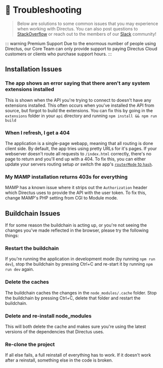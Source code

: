 # 🤔 Troubleshooting

> Below are solutions to some common issues that you may experience when working with Directus. You can also post questions to [StackOverflow](https://stackoverflow.com/questions/tagged/directus) or reach out to the members of our [Slack](https://slack.getdirectus.com) community!

::: warning Premium Support
Due to the enormous number of people using Directus, our Core Team can only provide support to paying Directus Cloud customers or clients who purchase support hours.
:::

## Installation Issues

### The app shows an error saying that there aren't any system extensions installed

This is shown when the API you're trying to connect to doesn't have any extensions installed. This often occurs when you've installed the API from source, but forgot to build the extensions. You can fix this by going in the `extensions` folder in your `api` directory and running `npm install && npm run build`

### When I refresh, I get a 404

The application is a single-page webapp, meaning that all routing is done client side. By default, the app tries using pretty URLs for it's pages. If your webserver doesn't route all requests to `/index.html` correctly, there's no page to return and you'll end up with a 404. To fix this, you can either update your servers routing setup _or_ switch the app's [`routerMode` to `hash`](../advanced/app/config-file.md).

### My MAMP installation returns 403s for everything

MAMP has a known issue where it strips out the `Authorization` header which Directus uses to provide the API with the user token. To fix this, change MAMP's PHP setting from CGI to Module mode.

## Buildchain Issues

If for some reason the buildchain is acting up, or you're not seeing the changes you've made reflected in the browser, please try the following things:

### Restart the buildchain

If you're running the application in development mode (by running `npm run dev`), stop the buildchain by pressing Ctrl+C and re-start it by running `npm run dev` again.

### Delete the caches

The buildchain caches the changes in the `node_modules/.cache` folder. Stop the buildchain by pressing Ctrl+C, delete that folder and restart the buildchain.

### Delete and re-install node_modules

This will both delete the cache and makes sure you're using the latest versions of the dependencies that Directus uses.

### Re-clone the project

If all else fails, a full reinstall of everything has to work. If it doesn't work after a reinstall, something else in the code is broken.
